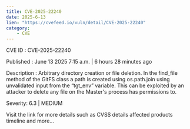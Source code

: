 ```yaml
---
title: CVE-2025-22240
date: 2025-6-13
lien: "https://cvefeed.io/vuln/detail/CVE-2025-22240"
category:
    - CVE
---
```


CVE ID : CVE-2025-22240

Published :  June 13
2025
7:15 a.m. | 6 hours
28 minutes ago

Description : Arbitrary directory creation or file deletion. In the find_file method of the GitFS class
a path is created using os.path.join using unvalidated input from the “tgt_env” variable. This can be exploited by an attacker to delete any file on the Master's process has permissions to.

Severity: 6.3 | MEDIUM

Visit the link for more details
such as CVSS details
affected products
timeline
and more...
